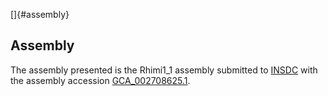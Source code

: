 []{#assembly}

Assembly
--------

The assembly presented is the Rhimi1\_1 assembly submitted to
[INSDC](http://www.insdc.org) with the assembly accession
[GCA\_002708625.1](http://www.ebi.ac.uk/ena/data/view/GCA_002708625.1).
